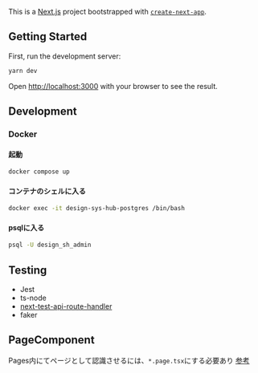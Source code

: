 This is a [Next.js](https://nextjs.org/) project bootstrapped with [`create-next-app`](https://github.com/vercel/next.js/tree/canary/packages/create-next-app).

## Getting Started

First, run the development server:

```bash
yarn dev
```

Open [http://localhost:3000](http://localhost:3000) with your browser to see the result.

## Development

### Docker

#### 起動

```zsh
docker compose up
```

#### コンテナのシェルに入る

```zsh
docker exec -it design-sys-hub-postgres /bin/bash
```

#### psqlに入る

```bash
psql -U design_sh_admin
```

## Testing

- Jest
- ts-node
- [next-test-api-route-handler](https://qiita.com/tatsuya-miyamoto/items/f99eb069f65b30f2f816#%E5%9F%BA%E6%9C%AC%E7%B3%BB)
- faker

## PageComponent

Pages内にてページとして認識させるには、`*.page.tsx`にする必要あり
[参考](https://zenn.dev/uttk/articles/d6be1c224494cb)
